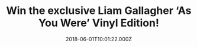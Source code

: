 ---
campaign-uuid: "c-69c56353-d5d0-4e01-8f23-32d9f961307d"
type: "Preview"
category: "Competition"
date: "2018-06-01T10:01:22.000Z"
end-date: "2018-07-01T23:59:00.000Z"
disable-form: false
is_promoted: false
has_entry_page: true
title: "Win the exclusive Liam Gallagher ‘As You Were’ Vinyl Edition!"
competition-description: "<p>Calling all Liam Gallagher fans! we have the best gift\
  \ for YOU! We’re giving away the exclusive Liam Gallagher ‘As You Were’ Vinyl Edition\
  \ for one lucky NME AAA member to win!</p>\r\n<p>Liking what you hear? Click below\
  \ to get involved!</p>"
hero-header: "Win the exclusive Liam Gallagher ‘As You Were’ Vinyl Edition!"
terms-confirmation: "N/A"
banner-img: "https://assets.expresslyapp.com/asset-7f0fab28-1328-43e1-863d-c01fe221c1ae.jpg"
logo-left-href: "nme.com"
logo-left-image: "https://assets.expresslyapp.com/asset-50a88fd5-e9e3-4ba0-ab10-d8c9af3e6258.jpg"
logo-left-title: "NME AAA"
bg-image-hero: "https://assets.expresslyapp.com/asset-41e439d0-cac4-4dda-b66b-4b56a685f0b7.jpg"
bg-image-first: "https://assets.expresslyapp.com/asset-e1a74108-6057-4a57-9eb4-ec0d5e98a696.jpg"
section1-content: "<p>Liam Gallagher’s ‘As You Were’ is the fastest-selling vinyl\
  \ record of the last 20 years! It sold 16,000 copies on vinyl in just one week!\
  \ And we have one for YOU!</p> \r\n<p>Enter the form below for a chance to win the\
  \ exclusive ‘As You Were’ Vinyl Edition and you could be dancing along Wall of Glass,\_\
  Chinatown,\_For What It's Worth, Greedy Soul and more of his hits!</p>\r\n<p>Good\
  \ luck!</p>"
entry-title: "Win the exclusive Liam Gallagher ‘As You Were’ Vinyl Edition!"
entry-content: "<p>Enter the draw to win the fastest-selling vinyl record of the last\
  \ 20 years! The exclusive Liam Gallagher 'As You Were' Vinyl Edition! by completing\
  \ the form below before 23:59 on 1st July 2018.</p>"
has-winner: false
prize-description: "The exclusive Liam Gallagher ‘As You Were’ Vinyl Edition!"
special-conditions: "Multiple entries are allowed up to one every 24 hours."
---